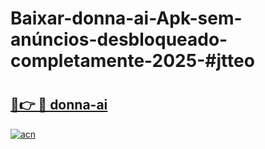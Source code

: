 # Baixar-donna-ai-Apk-sem-anúncios-desbloqueado-completamente-2025-#jtteo

# <h2><a href="https://ainizakaria.my?title=donna-ai&ref=24M">🔗👉 🔴 donna-ai</a></h2>

[![acn](https://github.com/user-attachments/assets/0f9c940e-d8b0-45ae-aac7-cd30a18b3e1c)](https://ainizakaria.my?title=donna-ai&ref=24M)

